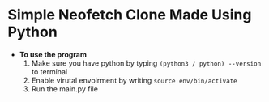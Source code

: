 # Simple Neofetch Clone Made Using Python
- **To use the program**
  1. Make sure you have python by typing `(python3 / python) --version` to terminal 
  2. Enable virutal envoirment by writing `source env/bin/activate`
  3. Run the main.py file
